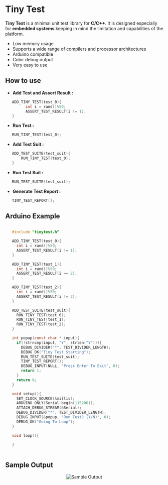 
# Tiny Test

**Tiny Test** is a minimal unit test library for **C/C++**. It is designed especially for **embedded systems** keeping in mind the limitation and capabilities of the platform.
  - Low memory usage
  - Supports a wide range of compilers and processor architectures
  - Arduino compatible
  - Color debug output
  - Very easy to use
  
## How to use
- **Add Test and Assert Result :**
 ```C
	ADD_TINY_TEST(test_0){
		  int i = rand()%50;
		  ASSERT_TEST_RESULT(i != 1);
	}
```
- **Run Test :**
 ```C
	RUN_TINY_TEST(test_0);
```
- **Add Test Suit :**
 ```C
	ADD_TEST_SUITE(test_suit){
		RUN_TINY_TEST(test_0);
	}
```
- **Run Test Suit :**
 ```C
	RUN_TEST_SUITE(test_suit);
```
- **Generate Test Report :**
 ```C
	TINY_TEST_REPORT();
```
## Arduino Example 

 ``` C

	#include "tinytest.h"

	ADD_TINY_TEST(test_0){
	  int i = rand()%50;
	  ASSERT_TEST_RESULT(i != 1);
	}

	ADD_TINY_TEST(test_1){
	  int i = rand()%50;
	  ASSERT_TEST_RESULT(i == 2);
	}

	ADD_TINY_TEST(test_2){
	  int i = rand()%50;
	  ASSERT_TEST_RESULT(i != 3);
	}

	ADD_TEST_SUITE(test_suit){
	  RUN_TINY_TEST(test_0);
	  RUN_TINY_TEST(test_1);
	  RUN_TINY_TEST(test_2);
	}

	int popup(const char * input){
	  if(!strncmp(input, "Y", strlen("Y"))){
	    DEBUG_DIVIDER("*", TEST_DIVIDER_LENGTH);
	    DEBUG_OK("Tiny Test Starting");  
	    RUN_TEST_SUITE(test_suit);
	    TINY_TEST_REPORT();
	    DEBUG_INPUT(NULL, "Press Enter To Exit", 0);
	    return 1;
	  }
	  return 0;
	}

	void setup(){
	  SET_CLOCK_SOURCE(&millis);
	  ARDUINO_ONLY(Serial.begin(115200));
	  ATTACH_DEBUG_STREAM(&Serial);
	  DEBUG_DIVIDER("*", TEST_DIVIDER_LENGTH);
	  DEBUG_INPUT(&popup, "Run Test? (Y/N)", 0);
	  DEBUG_OK("Going To Loop");
	}

	void loop(){

	}
	
 ```

## Sample Output

<div style="text-align:center"><img src ="https://raw.githubusercontent.com/shadlyd15/tinytest/master/images/output.png" alt ="Sample Output"/></div>
